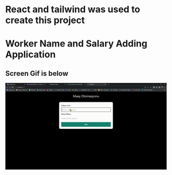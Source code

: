 # React and tailwind was used to create this project

<h1> Worker Name and Salary Adding Application </h1>

<h2> Screen Gif is below</h2>

![](maas.gif)
